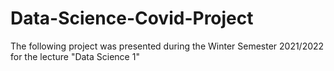 # Data-Science-Covid-Project

The following project was presented during the Winter Semester 2021/2022 for the lecture "Data Science 1"
